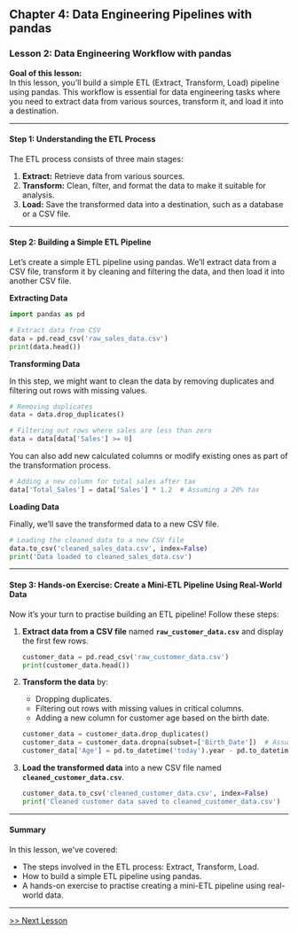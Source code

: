 ## Chapter 4: Data Engineering Pipelines with pandas

### Lesson 2: Data Engineering Workflow with pandas

**Goal of this lesson:**  
In this lesson, you’ll build a simple ETL (Extract, Transform, Load) pipeline using pandas. This workflow is essential for data engineering tasks where you need to extract data from various sources, transform it, and load it into a destination.

---

#### Step 1: Understanding the ETL Process

The ETL process consists of three main stages:

1. **Extract:** Retrieve data from various sources.
2. **Transform:** Clean, filter, and format the data to make it suitable for analysis.
3. **Load:** Save the transformed data into a destination, such as a database or a CSV file.

---

#### Step 2: Building a Simple ETL Pipeline

Let’s create a simple ETL pipeline using pandas. We’ll extract data from a CSV file, transform it by cleaning and filtering the data, and then load it into another CSV file.

**Extracting Data**

```python
import pandas as pd

# Extract data from CSV
data = pd.read_csv('raw_sales_data.csv')
print(data.head())
```

**Transforming Data**

In this step, we might want to clean the data by removing duplicates and filtering out rows with missing values.

```python
# Removing duplicates
data = data.drop_duplicates()

# Filtering out rows where sales are less than zero
data = data[data['Sales'] >= 0]
```

You can also add new calculated columns or modify existing ones as part of the transformation process.

```python
# Adding a new column for total sales after tax
data['Total_Sales'] = data['Sales'] * 1.2  # Assuming a 20% tax
```

**Loading Data**

Finally, we’ll save the transformed data to a new CSV file.

```python
# Loading the cleaned data to a new CSV file
data.to_csv('cleaned_sales_data.csv', index=False)
print('Data loaded to cleaned_sales_data.csv')
```

---

#### Step 3: Hands-on Exercise: Create a Mini-ETL Pipeline Using Real-World Data

Now it’s your turn to practise building an ETL pipeline! Follow these steps:

1. **Extract data from a CSV file** named **`raw_customer_data.csv`** and display the first few rows.
  
   ```python
   customer_data = pd.read_csv('raw_customer_data.csv')
   print(customer_data.head())
   ```

2. **Transform the data** by:
   - Dropping duplicates.
   - Filtering out rows with missing values in critical columns.
   - Adding a new column for customer age based on the birth date.

   ```python
   customer_data = customer_data.drop_duplicates()
   customer_data = customer_data.dropna(subset=['Birth_Date'])  # Assuming Birth_Date is a critical column
   customer_data['Age'] = pd.to_datetime('today').year - pd.to_datetime(customer_data['Birth_Date']).dt.year
   ```

3. **Load the transformed data** into a new CSV file named **`cleaned_customer_data.csv`**.

   ```python
   customer_data.to_csv('cleaned_customer_data.csv', index=False)
   print('Cleaned customer data saved to cleaned_customer_data.csv')
   ```

---

#### Summary

In this lesson, we've covered:
- The steps involved in the ETL process: Extract, Transform, Load.
- How to build a simple ETL pipeline using pandas.
- A hands-on exercise to practise creating a mini-ETL pipeline using real-world data.


---
[>> Next Lesson](./chapter4-3.md)